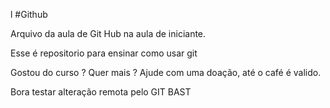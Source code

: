 
l
#Github

Arquivo da aula de Git Hub na aula de iniciante.

Esse é repositorio para ensinar como usar git 

Gostou do curso ? Quer mais ? Ajude com uma doação, até o café é valido.

Bora testar alteração remota pelo GIT BAST 

